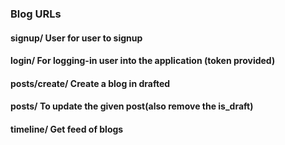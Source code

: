 ### Blog URLs <br>
  #### signup/        User for user to signup <br>
  #### login/         For logging-in user into the application (token provided) <br>
  #### posts/create/  Create a blog in drafted <br>
  #### posts/<id>     To update the given post(also remove the is_draft)
  #### timeline/      Get feed of blogs <br>

  
